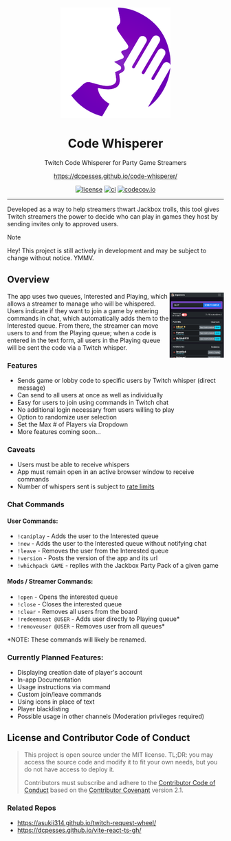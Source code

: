 <div align="center" width="50%">

![Code Whisperer logo](/assets/logo-128.svg)

# Code Whisperer

Twitch Code Whisperer for Party Game Streamers

https://dcpesses.github.io/code-whisperer/

[![license](https://img.shields.io/badge/license-MIT-blue.svg)](https://github.com/dcpesses/code-whisperer/blob/main/license)
[![ci](https://github.com/dcpesses/code-whisperer/actions/workflows/ci.yml/badge.svg?branch=main)](https://github.com/dcpesses/code-whisperer/actions)
[![codecov.io](https://codecov.io/gh/dcpesses/code-whisperer/coverage.svg?branch=main)](https://codecov.io/gh/dcpesses/code-whisperer?branch=master)

</div>

*****

Developed as a way to help streamers thwart Jackbox trolls, this tool gives Twitch streamers the power to decide who can play in games they host by sending invites only to approved users.

> [!NOTE]
> Hey! This project is still actively in development and may be subject to change without notice. YMMV.

## Overview
<img src="/assets/screenshot.png" alt="app interface screenshot" align="right" width="25%" />
The app uses two queues, Interested and Playing, which allows a streamer to manage who will
be whispered. Users indicate if they want to join a game by entering commands in chat, which automatically adds them to the Interested queue. From there, the streamer can move users to and from the Playing queue; when a code is entered in the text form, all users in the Playing queue will be sent the code via a Twitch whisper.

### Features
- Sends game or lobby code to specific users by Twitch whisper (direct message)
- Can send to all users at once as well as individually
- Easy for users to join using commands in Twitch chat
- No additional login necessary from users willing to play
- Option to randomize user selection
- Set the Max # of Players via Dropdown
- More features coming soon...

### Caveats
- Users must be able to receive whispers
- App must remain open in an active browser window to receive commands
- Number of whispers sent is subject to [rate limits](https://dev.twitch.tv/docs/irc/#rate-limits)

### Chat Commands

#### User Commands:
* `!caniplay` - Adds the user to the Interested queue
* `!new` - Adds the user to the Interested queue without notifying chat
* `!leave` - Removes the user from the Interested queue
* `!version` - Posts the version of the app and its url
* `!whichpack GAME` - replies with the Jackbox Party Pack of a given game
#### Mods / Streamer Commands:
* `!open` - Opens the interested queue
* `!close` - Closes the interested queue
* `!clear` - Removes all users from the board
* `!redeemseat @USER` - Adds user directly to Playing queue*
* `!removeuser @USER` - Removes user from all queues*

*NOTE: These commands will likely be renamed.

### Currently Planned Features:
- Displaying creation date of player's account
- In-app Documentation
- Usage instructions via command
- Custom join/leave commands
- Using icons in place of text
- Player blacklisting
- Possible usage in other channels (Moderation privileges required)

## License and Contributor Code of Conduct

> This project is open source under the MIT license. TL;DR: you may access the source code and modify it to fit your own needs, but you do not have access to deploy it.
>
> Contributors must subscribe and adhere to the [Contributor Code of Conduct](https://www.contributor-covenant.org/version/2/1/code_of_conduct/) based on the [Contributor Covenant](http://contributor-covenant.org) version 2.1.

### Related Repos
- https://asukii314.github.io/twitch-request-wheel/
- https://dcpesses.github.io/vite-react-ts-gh/
